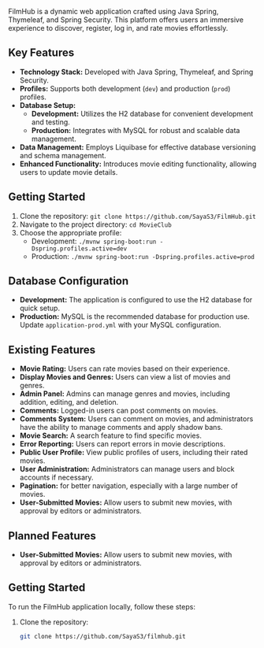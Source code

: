 FilmHub is a dynamic web application crafted using Java Spring, Thymeleaf, and Spring Security. This platform offers users an immersive experience to discover, register, log in, and rate movies effortlessly.

## Key Features

- **Technology Stack:** Developed with Java Spring, Thymeleaf, and Spring Security.
- **Profiles:** Supports both development (`dev`) and production (`prod`) profiles.
- **Database Setup:**
   - **Development:** Utilizes the H2 database for convenient development and testing.
   - **Production:** Integrates with MySQL for robust and scalable data management.
- **Data Management:** Employs Liquibase for effective database versioning and schema management.
- **Enhanced Functionality:** Introduces movie editing functionality, allowing users to update movie details.

## Getting Started

1. Clone the repository: `git clone https://github.com/SayaS3/FilmHub.git`
2. Navigate to the project directory: `cd MovieClub`
3. Choose the appropriate profile:
   - Development: `./mvnw spring-boot:run -Dspring.profiles.active=dev`
   - Production: `./mvnw spring-boot:run -Dspring.profiles.active=prod`

## Database Configuration

- **Development:** The application is configured to use the H2 database for quick setup.
- **Production:** MySQL is the recommended database for production use. Update `application-prod.yml` with your MySQL configuration.

## Existing Features

- **Movie Rating:** Users can rate movies based on their experience.
- **Display Movies and Genres:** Users can view a list of movies and genres.
- **Admin Panel:** Admins can manage genres and movies, including addition, editing, and deletion.
- **Comments:** Logged-in users can post comments on movies.
- **Comments System:** Users can comment on movies, and administrators have the ability to manage comments and apply shadow bans.
- **Movie Search:** A search feature to find specific movies.
- **Error Reporting:** Users can report errors in movie descriptions.
- **Public User Profile:** View public profiles of users, including their rated movies.
- **User Administration:** Administrators can manage users and block accounts if necessary.
- **Pagination:** for better navigation, especially with a large number of movies.
- **User-Submitted Movies:** Allow users to submit new movies, with approval by editors or administrators.

## Planned Features

- **User-Submitted Movies:** Allow users to submit new movies, with approval by editors or administrators.


## Getting Started

To run the FilmHub application locally, follow these steps:

1. Clone the repository:

   ```bash
   git clone https://github.com/SayaS3/filmhub.git
